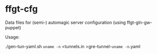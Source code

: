 # ffgt-cfg
Data files for (semi-) automagic server configuration (using ffgt-gln-gw-puppet)

Usage:

./gen-tun-yaml.sh `uname -n` <tunnels.in >gre-tunnel-`uname -n`.yaml
